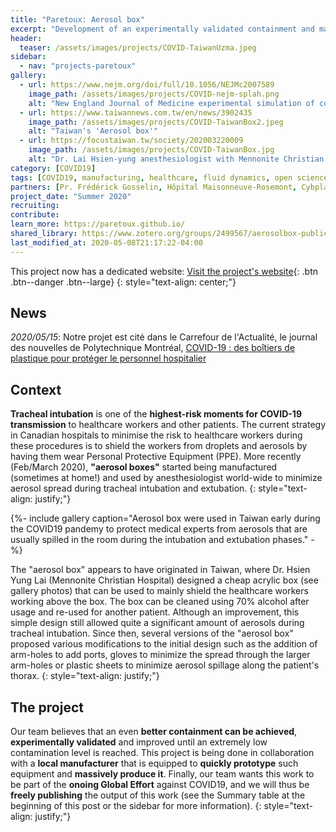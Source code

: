 ```yaml
---
title: "Paretoux: Aerosol box"
excerpt: "Development of an experimentally validated containment and massively manufacturable aerosol box: Paretoux"
header:
  teaser: /assets/images/projects/COVID-TaiwanUzma.jpeg
sidebar:
  - nav: "projects-paretoux"
gallery:
  - url: https://www.nejm.org/doi/full/10.1056/NEJMc2007589
    image_path: /assets/images/projects/COVID-nejm-splah.png
    alt: "New England Journal of Medicine experimental simulation of coughing"
  - url: https://www.taiwannews.com.tw/en/news/3902435
    image_path: /assets/images/projects/COVID-TaiwanBox2.jpeg
    alt: "Taiwan's 'Aerosol box'"
  - url: https://focustaiwan.tw/society/202003220009
    image_path: /assets/images/projects/COVID-TaiwanBox.jpg
    alt: "Dr. Lai Hsien-yung anesthesiologist with Mennonite Christian Hospital in Hualien, Taiwan"
category: [COVID19]
tags: [COVID19, manufacturing, healthcare, fluid dynamics, open science]
partners: [Pr. Frédérick Gosselin, Hôpital Maisonneuve-Rosemont, Cybplastiques.ca]
project_date: "Summer 2020"
recruiting:
contribute: 
learn_more: https://paretoux.github.io/
shared_library: https://www.zotero.org/groups/2499567/aerosolbox-public/library
last_modified_at: 2020-05-08T21:17:22-04:00
---
```


This project now has a dedicated website:
[Visit the project's website](https://paretoux.github.io/){: .btn .btn--danger .btn--large}
{: style="text-align: center;"}

## News

*2020/05/15*: Notre projet est cité dans le Carrefour de l'Actualité, le journal des nouvelles de Polytechnique Montréal, [COVID-19 : des boîtiers de plastique pour protéger le personnel hospitalier](https://www.polymtl.ca/carrefour-actualite/nouvelles/covid-19-des-boitiers-de-plastique-pour-proteger-le-personnel-hospitalier)

## Context

**Tracheal intubation** is one of the **highest-risk moments for COVID-19 transmission** to healthcare workers and other patients. The current strategy in Canadian hospitals to minimise the risk to healthcare workers during these procedures is to shield the workers from droplets and aerosols by having them wear Personal Protective Equipment (PPE). More recently (Feb/March 2020), **"aerosol boxes"** started being manufactured (sometimes at home!) and used by anesthesiologist world-wide to minimize aerosol spread during tracheal intubation and extubation.
{: style="text-align: justify;"}

{%- include gallery caption="Aerosol box were used in Taiwan early during the COVID19 pandemy to protect medical experts from aerosols that are usually spilled in the room during the intubation and extubation phases." -%}

The "aerosol box" appears to have originated in Taiwan, where Dr. Hsien Yung Lai (Mennonite Christian Hospital) designed a cheap acrylic box (see gallery photos) that can be used to mainly shield the healthcare workers working above the box. The box can be cleaned using 70% alcohol after usage and re-used for another patient. Although an improvement, this simple design still allowed quite a significant amount of aerosols during tracheal intubation. Since then, several versions of the "aerosol box" proposed various modifications to the initial design such as the addition of arm-holes to add ports, gloves to minimize the spread through the larger arm-holes or plastic sheets to minimize aerosol spillage along the patient's thorax.
{: style="text-align: justify;"}

## The project

Our team believes that an even **better containment can be achieved**, **experimentally validated** and improved until an extremely low contamination level is reached. This project is being done in collaboration with a **local manufacturer** that is equipped to **quickly prototype** such equipment and **massively produce it**. Finally, our team wants this work to be part of the **onoing Global Effort** against COVID19, and we will thus be **freely publishing** the output of this work (see the Summary table at the beginning of this post or the sidebar for more information).
{: style="text-align: justify;"}